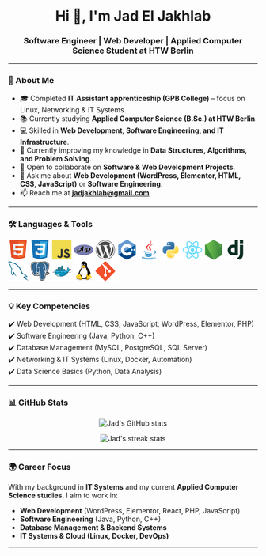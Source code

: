<h1 align="center">Hi 👋, I'm Jad El Jakhlab</h1>
<h3 align="center">Software Engineer | Web Developer | Applied Computer Science Student at HTW Berlin</h3>

---

### 🚀 About Me  
- 🎓 Completed **IT Assistant apprenticeship (GPB College)** – focus on Linux, Networking & IT Systems.  
- 📚 Currently studying **Applied Computer Science (B.Sc.) at HTW Berlin**.  
- 💻 Skilled in **Web Development, Software Engineering, and IT Infrastructure**.  
- 🌱 Currently improving my knowledge in **Data Structures, Algorithms, and Problem Solving**.  
- 👯 Open to collaborate on **Software & Web Development Projects**.  
- 💬 Ask me about **Web Development (WordPress, Elementor, HTML, CSS, JavaScript)** or **Software Engineering**.  
- 📫 Reach me at **jadjakhlab@gmail.com**  

---

### 🛠️ Languages & Tools  
<p align="left">
  <!-- Web -->
  <img src="https://raw.githubusercontent.com/devicons/devicon/master/icons/html5/html5-original.svg" alt="html5" width="40" height="40"/>
  <img src="https://raw.githubusercontent.com/devicons/devicon/master/icons/css3/css3-original.svg" alt="css3" width="40" height="40"/>
  <img src="https://raw.githubusercontent.com/devicons/devicon/master/icons/javascript/javascript-original.svg" alt="javascript" width="40" height="40"/>
  <img src="https://raw.githubusercontent.com/devicons/devicon/master/icons/php/php-original.svg" alt="php" width="40" height="40"/>
  <img src="https://raw.githubusercontent.com/devicons/devicon/master/icons/wordpress/wordpress-plain.svg" alt="wordpress" width="40" height="40"/>
  
  <!-- Programming -->
  <img src="https://raw.githubusercontent.com/devicons/devicon/master/icons/cplusplus/cplusplus-original.svg" alt="cplusplus" width="40" height="40"/>
  <img src="https://raw.githubusercontent.com/devicons/devicon/master/icons/java/java-original.svg" alt="java" width="40" height="40"/>
  <img src="https://raw.githubusercontent.com/devicons/devicon/master/icons/python/python-original.svg" alt="python" width="40" height="40"/>

  <!-- Frameworks -->
  <img src="https://raw.githubusercontent.com/devicons/devicon/master/icons/react/react-original.svg" alt="react" width="40" height="40"/>
  <img src="https://raw.githubusercontent.com/devicons/devicon/master/icons/nodejs/nodejs-original.svg" alt="nodejs" width="40" height="40"/>
  <img src="https://raw.githubusercontent.com/devicons/devicon/master/icons/django/django-plain.svg" alt="django" width="40" height="40"/>

  <!-- Databases -->
  <img src="https://raw.githubusercontent.com/devicons/devicon/master/icons/mysql/mysql-original.svg" alt="mysql" width="40" height="40"/>
  <img src="https://raw.githubusercontent.com/devicons/devicon/master/icons/postgresql/postgresql-original.svg" alt="postgresql" width="40" height="40"/>

  <!-- Tools -->
  <img src="https://raw.githubusercontent.com/devicons/devicon/master/icons/docker/docker-original.svg" alt="docker" width="40" height="40"/>
  <img src="https://raw.githubusercontent.com/devicons/devicon/master/icons/linux/linux-original.svg" alt="linux" width="40" height="40"/>
  <img src="https://raw.githubusercontent.com/devicons/devicon/master/icons/git/git-original.svg" alt="git" width="40" height="40"/>
</p>  

---

### 💡 Key Competencies  
✔️ Web Development (HTML, CSS, JavaScript, WordPress, Elementor, PHP)  
✔️ Software Engineering (Java, Python, C++)  
✔️ Database Management (MySQL, PostgreSQL, SQL Server)  
✔️ Networking & IT Systems (Linux, Docker, Automation)  
✔️ Data Science Basics (Python, Data Analysis)  

---

### 📊 GitHub Stats  
<p align="center">
  <img src="https://github-readme-stats.vercel.app/api?username=eljakj&show_icons=true&theme=tokyonight" alt="Jad's GitHub stats" />
</p>  
<p align="center">
  <img src="https://github-readme-streak-stats.herokuapp.com/?user=eljakj&theme=tokyonight" alt="Jad's streak stats" />
</p>  

---

### 🌍 Career Focus  
With my background in **IT Systems** and my current **Applied Computer Science studies**, I aim to work in:  
- **Web Development** (WordPress, Elementor, React, PHP, JavaScript)  
- **Software Engineering** (Java, Python, C++)  
- **Database Management & Backend Systems**  
- **IT Systems & Cloud (Linux, Docker, DevOps)**  

---
